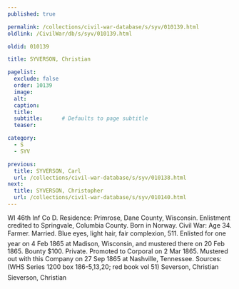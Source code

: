 ```yaml
---
published: true

permalink: /collections/civil-war-database/s/syv/010139.html
oldlink: /CivilWar/db/s/syv/010139.html

oldid: 010139

title: SYVERSON, Christian

pagelist:
  exclude: false
  order: 10139
  image: 
  alt:
  caption:
  title:
  subtitle:      # Defaults to page subtitle
  teaser:

category: 
  - S 
  - SYV

previous:
  title: SYVERSON, Carl
  url: /collections/civil-war-database/s/syv/010138.html  
next:
  title: SYVERSON, Christopher
  url: /collections/civil-war-database/s/syv/010140.html   
---
```

WI 46th Inf Co D. Residence: Primrose, Dane County, Wisconsin. Enlistment credited to Springvale, Columbia County. Born in Norway. Civil War: Age 34. Farmer. Married. Blue eyes, light hair, fair complexion, 5&#146;11&#148;. Enlisted for one year on 4 Feb 1865 at Madison, Wisconsin, and mustered there on 20 Feb 1865. Bounty $100. Private. Promoted to Corporal on 2 Mar 1865. Mustered out with this Company on 27 Sep 1865 at Nashville, Tennessee. Sources: (WHS Series 1200 box 186-5,13,20; red book vol 51) &#147;Severson, Christian&#148; &#147;Sieverson, Christian&#148;